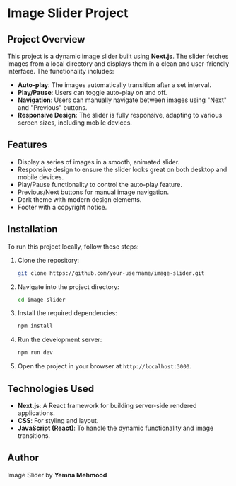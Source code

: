 
# Image Slider Project

## Project Overview

This project is a dynamic image slider built using **Next.js**. The slider fetches images from a local directory and displays them in a clean and user-friendly interface. The functionality includes:

- **Auto-play**: The images automatically transition after a set interval.
- **Play/Pause**: Users can toggle auto-play on and off.
- **Navigation**: Users can manually navigate between images using "Next" and "Previous" buttons.
- **Responsive Design**: The slider is fully responsive, adapting to various screen sizes, including mobile devices.

## Features

- Display a series of images in a smooth, animated slider.
- Responsive design to ensure the slider looks great on both desktop and mobile devices.
- Play/Pause functionality to control the auto-play feature.
- Previous/Next buttons for manual image navigation.
- Dark theme with modern design elements.
- Footer with a copyright notice.

## Installation

To run this project locally, follow these steps:

1. Clone the repository:
   ```bash
   git clone https://github.com/your-username/image-slider.git
   ```

2. Navigate into the project directory:
   ```bash
   cd image-slider
   ```

3. Install the required dependencies:
   ```bash
   npm install
   ```

4. Run the development server:
   ```bash
   npm run dev
   ```

5. Open the project in your browser at `http://localhost:3000`.

## Technologies Used

- **Next.js**: A React framework for building server-side rendered applications.
- **CSS**: For styling and layout.
- **JavaScript (React)**: To handle the dynamic functionality and image transitions.


## Author

Image Slider by **Yemna Mehmood**
